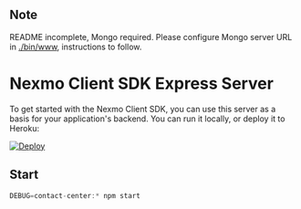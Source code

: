 ## Note

README incomplete, Mongo required. Please configure Mongo server URL in [./bin/www](./bin/www), instructions to follow.

# Nexmo Client SDK Express Server

To get started with the Nexmo Client SDK, you can use this server as a basis for your application's backend. You can run it locally, or deploy it to Heroku:

[![Deploy](https://www.herokucdn.com/deploy/button.svg)](https://heroku.com/deploy)

## Start

```js
DEBUG=contact-center:* npm start
```